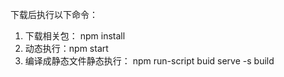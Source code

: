 下载后执行以下命令：

1. 下载相关包： npm install
2. 动态执行：npm start
3. 编译成静态文件静态执行：
   npm run-script buid
   serve -s build




